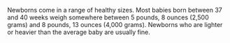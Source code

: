 Newborns come in a range of healthy sizes. Most babies born between 37 and 40 weeks weigh somewhere between 5 pounds, 8 ounces (2,500 grams) and 8 pounds, 13 ounces (4,000 grams). Newborns who are lighter or heavier than the average baby are usually fine.
